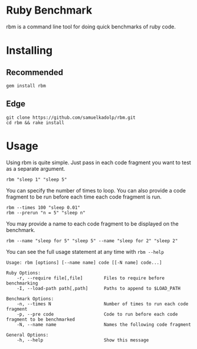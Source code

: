 # Ruby Benchmark

rbm is a command line tool for doing quick benchmarks of ruby code.

# Installing

## Recommended

    gem install rbm

## Edge

    git clone https://github.com/samuelkadolp/rbm.git
    cd rbm && rake install

# Usage

Using rbm is quite simple. Just pass in each code fragment you want to test as a separate argument.

    rbm "sleep 1" "sleep 5"

You can specify the number of times to loop. You can also provide a code fragment to be run before each time each code fragment is run.

    rbm --times 100 "sleep 0.01"
    rbm --prerun "n = 5" "sleep n"

You may provide a name to each code fragment to be displayed on the benchmark.

    rbm --name "sleep for 5" "sleep 5" --name "sleep for 2" "sleep 2"

You can see the full usage statement at any time with `rbm --help`

    Usage: rbm [options] [--name name] code [[-N name] code...]

    Ruby Options:
        -r, --require file[,file]        Files to require before benchmarking
        -I, --load-path path[,path]      Paths to append to $LOAD_PATH

    Benchmark Options:
        -n, --times N                    Number of times to run each code fragment
        -p, --pre code                   Code to run before each code fragment to be benchmarked
        -N, --name name                  Names the following code fragment

    General Options:
        -h, --help                       Show this message
